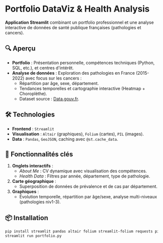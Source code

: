 # Portfolio DataViz & Health Analysis

**Application Streamlit** combinant un portfolio professionnel et une analyse interactive de données de santé publique françaises (pathologies et cancers).

## 🔍 Aperçu
- **Portfolio** : Présentation personnelle, compétences techniques (Python, SQL, etc.), et centres d'intérêt.
- **Analyse de données** : Exploration des pathologies en France (2015-2022) avec focus sur les cancers :
  - Répartition par âge, sexe, département.
  - Tendances temporelles et cartographie interactive (Heatmap + Choroplèthe).
  - Dataset source : [Data.gouv.fr](https://www.data.gouv.fr/fr/datasets/pathologies-effectif-de-patients-par-pathologie-sexe-classe-dage-et-territoire-departement-region/).

## 🛠️ Technologies
- **Frontend** : `Streamlit`
- **Visualisation** : `Altair` (graphiques), `Folium` (cartes), `PIL` (images).
- **Data** : `Pandas`, `GeoJSON`, caching avec `@st.cache_data`.

## 🚀 Fonctionnalités clés
1. **Onglets interactifs** :
   - *About Me* : CV dynamique avec visualisation des compétences.
   - *Health Data* : Filtres par année, département, type de pathologie.
2. **Carte géographique** :
   - Superposition de données de prévalence et de cas par département.
3. **Graphiques** :
   - Évolution temporelle, répartition par âge/sexe, analyse multi-niveaux (pathologies niv1-3).

## 📦 Installation
```bash
pip install streamlit pandas altair folium streamlit-folium requests pillow
streamlit run portfolio.py
